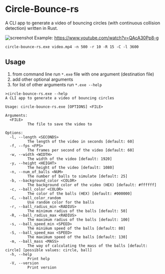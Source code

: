 # Circle-Bounce-rs

A CLI app to generate a video of bouncing circles 
(with continuous collision detection) written in Rust.

![screenshot](https://user-images.githubusercontent.com/40371578/219967105-4b5ff45c-2bdd-43aa-82a7-6e323da2b0f2.png)
Example: https://www.youtube.com/watch?v=QAcA30Pp8-g
```
circle-bounce-rs.exe video.mp4 -n 500 -r 10 -R 15 -C -l 3600
```

## Usage
1. from command line run `*.exe` file with one argument (destination file)
2. add other optional arguments
3. for list of other arguments run `*.exe --help`

```
>circle-bounce-rs.exe --help
A CLI app to generate a video of bouncing circles

Usage: circle-bounce-rs.exe [OPTIONS] <FILE>

Arguments:
  <FILE>
          The file to save the video to

Options:
  -l, --length <SECONDS>
          The length of the video in seconds [default: 60]
  -f, --fps <FPS>
          The frames per second of the video [default: 60]
  -w, --width <WIDTH>
          The width of the video [default: 1920]
  -y, --height <HEIGHT>
          The height of the video [default: 1080]
  -n, --num_of_balls <NUM>
          The number of balls to simulate [default: 25]
  -b, --background_color <COLOR>
          The background color of the video (HEX) [default: #ffffff]
  -c, --ball_color <COLOR>
          The color of the balls (HEX) [default: #000000]
  -C, --ball_color_random
          Use random color for the balls
  -r, --ball_radius_min <RADIUS>
          The minimum radius of the balls [default: 50]
  -R, --ball_radius_max <RADIUS>
          The maximum radius of the balls [default: 100]
  -s, --ball_speed_min <SPEED>
          The minimum speed of the balls [default: 80]
  -S, --ball_speed_max <SPEED>
          The maximum speed of the balls [default: 130]
  -m, --ball_mass <MASS>
          The way of calculating the mass of the balls [default: circle] [possible values: circle, ball]
  -h, --help
          Print help
  -V, --version
          Print version
```
